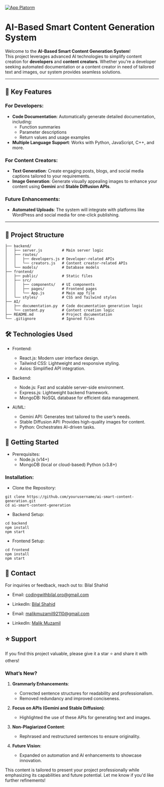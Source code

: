 [![App Platorm](https://raw.githubusercontent.com/BilalShahid-13/Contenium/c8f19ad8961fbdf5fa59abceb0d1eadc64e70654/v3/client/public/logo.svg)](https://github.com/BilalShahid-13/Contenium)
# AI-Based Smart Content Generation System

Welcome to the **AI-Based Smart Content Generation System**!  
This project leverages advanced AI technologies to simplify content creation for **developers** and **content creators**. Whether you're a developer seeking automated documentation or a content creator in need of tailored text and images, our system provides seamless solutions.

---

## 🌟 Key Features

### For Developers:
- **Code Documentation**: Automatically generate detailed documentation, including:
  - Function summaries
  - Parameter descriptions
  - Return values and usage examples
- **Multiple Language Support**: Works with Python, JavaScript, C++, and more.

### For Content Creators:
- **Text Generation**: Create engaging posts, blogs, and social media captions tailored to your requirements.
- **Image Generation**: Generate visually appealing images to enhance your content using **Gemini** and **Stable Diffusion APIs**.

### Future Enhancements:
- **Automated Uploads**: The system will integrate with platforms like WordPress and social media for one-click publishing.

---

## 📂 Project Structure

```plaintext
├── backend/
│   ├── server.js         # Main server logic
│   ├── routes/
│   │   ├── developers.js # Developer-related APIs
│   │   └── creators.js   # Content creator-related APIs
│   └── models/           # Database models
├── frontend/
│   ├── public/           # Static files
│   ├── src/
│   │   ├── components/   # UI components
│   │   ├── pages/        # Frontend pages
│   │   └── App.js        # Main app file
│   └── styles/           # CSS and Tailwind styles
├── AI/
│   ├── documentation.py  # Code documentation generation logic
│   └── content.py        # Content creation logic
├── README.md             # Project documentation
└── .gitignore            # Ignored files
```
## 🛠️ Technologies Used
- Frontend:

    - React.js: Modern user interface design.
    - Tailwind CSS: Lightweight and responsive styling.
    - Axios: Simplified API integration.

- Backend:

    - Node.js: Fast and scalable server-side environment.
    - Express.js: Lightweight backend framework.
    - MongoDB: NoSQL database for efficient data management.

- AI/ML:

    - Gemini API: Generates text tailored to the user’s needs.
    - Stable Diffusion API: Provides high-quality images for content.
    - Python: Orchestrates AI-driven tasks.

## 🚀 Getting Started

- Prerequisites:
  - Node.js (v14+)
  - MongoDB (local or cloud-based)
    Python (v3.8+)

### Installation:

- Clone the Repository:

```http
git clone https://github.com/yourusername/ai-smart-content-generation.git
cd ai-smart-content-generation
```

- Backend Setup:

```http
cd backend
npm install
npm start
```

- Frontend Setup:

```http
cd frontend
npm install
npm start
```

## 📧 Contact

For inquiries or feedback, reach out to:
Bilal Shahid

- Email: codingwithbilal.pro@gmail.com
- LinkedIn: [Bilal Shahid](https://www.linkedin.com/in/codingwithbilal-pro/)

- Email: malikmuzamil92110@gmail.com
- LinkedIn: [Malik Muzamil](https://www.linkedin.com/in/malik-muzamil)


 ## ⭐ Support

If you find this project valuable, please give it a star ⭐ and share it with others!

### **What’s New?**

1. **Grammarly Enhancements**:

   - Corrected sentence structures for readability and professionalism.
   - Removed redundancy and improved conciseness.

2. **Focus on APIs (Gemini and Stable Diffusion)**:

   - Highlighted the use of these APIs for generating text and images.

3. **Non-Plagiarized Content**:

   - Rephrased and restructured sentences to ensure originality.

4. **Future Vision**:
   - Expanded on automation and AI enhancements to showcase innovation.

This content is tailored to present your project professionally while emphasizing its capabilities and future potential. Let me know if you'd like further refinements!

